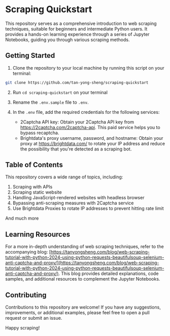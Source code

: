 # Scraping Quickstart

This repository serves as a comprehensive introduction to web scraping techniques, suitable for beginners and intermediate Python users. It provides a hands-on learning experience through a series of Jupyter Notebooks, guiding you through various scraping methods.

## Getting Started

1. Clone the repository to your local machine by running this script on your terminal:
  ```bash
  git clone https://github.com/tan-yong-sheng/scraping-quickstart
  ```

2. Run `cd scraping-quickstart` on your terminal

2. Rename the `.env.sample` file to `.env`.

3. In the `.env` file, add the required credentials for the following services:

    - 2Captcha API key: Obtain your 2Captcha API key from https://2captcha.com/2captcha-api. This paid service helps you to bypass recaptcha.
    - Brightdata's proxy username, password, and hostname: Obtain your proxy at https://brightdata.com/ to rotate your IP address and reduce the possibility that you're detected as a scraping bot.


## Table of Contents

This repository covers a wide range of topics, including:

1. Scraping with APIs
2. Scraping static website
3. Handling JavaScript-rendered websites with headless browser
4. Bypassing anti-scraping measures with 2Captcha service
5. Use Brightdata Proxies to rotate IP addresses to prevent hitting rate limit

And much more

## Learning Resources
For a more in-depth understanding of web scraping techniques, refer to the accompanying blog: [https://tanyongsheng.com/blog/web-scraping-tutorial-with-python-2024-using-python-requests-beautifulsoup-selenium-anti-captcha-and-proxy/](https://tanyongsheng.com/blog/web-scraping-tutorial-with-python-2024-using-python-requests-beautifulsoup-selenium-anti-captcha-and-proxy/). This blog provides detailed explanations, code samples, and additional resources to complement the Jupyter Notebooks.

## Contributing
Contributions to this repository are welcome! If you have any suggestions, improvements, or additional examples, please feel free to open a pull request or submit an issue.

Happy scraping!
